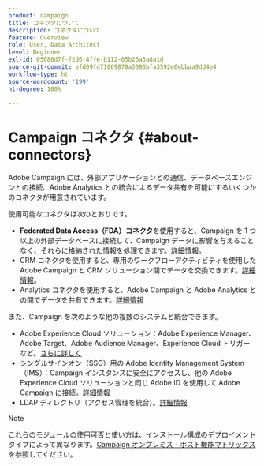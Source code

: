 ```yaml
---
product: campaign
title: コネクタについて
description: コネクタについて
feature: Overview
role: User, Data Architect
level: Beginner
exl-id: 05080d7f-f2d6-4ffe-b112-05b26a3a8a1d
source-git-commit: efd09fd71069878a5096bfa3592e6ebbaa9dd4e4
workflow-type: ht
source-wordcount: '199'
ht-degree: 100%

---
```


# Campaign コネクタ {#about-connectors}

Adobe Campaign には、外部アプリケーションとの通信、データベースエンジンとの接続、Adobe Analytics との統合によるデータ共有を可能にするいくつかのコネクタが用意されています。

使用可能なコネクタは次のとおりです。

* **Federated Data Access（FDA）コネクタ**&#x200B;を使用すると、Campaign を 1 つ以上の外部データベースに接続して、Campaign データに影響を与えることなく、それらに格納された情報を処理できます。[詳細情報](../../installation/using/about-fda.md)。
* CRM コネクタを使用すると、専用のワークフローアクティビティを使用した Adobe Campaign と CRM ソリューション間でデータを交換できます。[詳細情報](../../platform/using/crm-connectors.md)。
* Analytics コネクタを使用すると、Adobe Campaign と Adobe Analytics との間でデータを共有できます。[詳細情報](../../integrations/using/gs-aa.md)

また、Campaign を次のような他の複数のシステムと統合できます。

* Adobe Experience Cloud ソリューション：Adobe Experience Manager、Adobe Target、Adobe Audience Manager、Experience Cloud トリガーなど。[さらに詳しく](../../integrations/using/about-campaign-integrations.md)
* シングルサインオン（SSO）用の Adobe Identity Management System（IMS）：Campaign インスタンスに安全にアクセスし、他の Adobe Experience Cloud ソリューションと同じ Adobe ID を使用して Adobe Campaign に接続。[詳細情報](../../integrations/using/about-adobe-id.md)
* LDAP ディレクトリ（アクセス管理を統合）。[詳細情報](../../installation/using/connecting-through-ldap.md)

>[!NOTE]
>
>これらのモジュールの使用可否と使い方は、インストール構成のデプロイメントタイプによって異なります。[Campaign オンプレミス - ホスト機能マトリックス](../../installation/using/capability-matrix.md)を参照してください。
